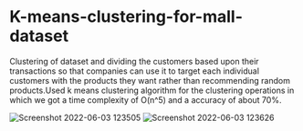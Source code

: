 # K-means-clustering-for-mall-dataset
Clustering of dataset and dividing the customers based upon their transactions so that companies can use it to target each individual customers with the products they want rather than recommending random products.Used k means clustering algorithm for the clustering operations in which we got a time complexity of O(n^5) and a accuracy of about 70%.

![Screenshot 2022-06-03 123505](https://user-images.githubusercontent.com/88327076/171804879-7870f744-3217-4cc9-b76a-34422f1f84bf.jpg)
![Screenshot 2022-06-03 123626](https://user-images.githubusercontent.com/88327076/171804887-f711b29e-8e51-490f-8b2a-0720e418d87b.jpg)
